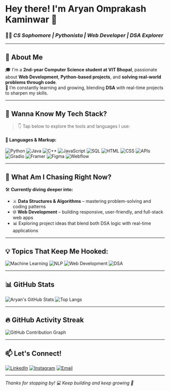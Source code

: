 # Hey there! I'm Aryan Omprakash Kaminwar 👋  
### 🧑‍💻 *CS Sophomore | Pythonista | Web Developer | DSA Explorer*

---

## 🚀 About Me
🎓 I'm a **2nd-year Computer Science student at VIT Bhopal**, passionate about **Web Development**, **Python-based projects**, and **solving real-world problems through code**.  
🧠 I’m constantly learning and growing, blending **DSA** with real-time projects to sharpen my skills.

---

## 💬 Wanna Know My Tech Stack?
> 👇 Tap below to explore the tools and languages I use:

#### 🚀 Languages & Markup:
![Python](https://img.shields.io/badge/-Python-FFD43B?style=for-the-badge&logo=python&logoColor=black)
![Java](https://img.shields.io/badge/-Java-ED8B00?style=for-the-badge&logo=java&logoColor=white)
![C++](https://img.shields.io/badge/-C++-00599C?style=for-the-badge&logo=c%2b%2b&logoColor=white)
![JavaScript](https://img.shields.io/badge/-JavaScript-F7DF1E?style=for-the-badge&logo=javascript&logoColor=black)
![SQL](https://img.shields.io/badge/-SQL-4479A1?style=for-the-badge&logo=postgresql&logoColor=white)
![HTML](https://img.shields.io/badge/-HTML-E34F26?style=for-the-badge&logo=html5&logoColor=white)
![CSS](https://img.shields.io/badge/-CSS-1572B6?style=for-the-badge&logo=css3&logoColor=white)
![APIs](https://img.shields.io/badge/-FastAPI-009688?style=for-the-badge&logo=fastapi&logoColor=white)
![Gradio](https://img.shields.io/badge/-Gradio-6DA55F?style=for-the-badge)
![Framer](https://img.shields.io/badge/-Framer-0055FF?style=for-the-badge&logo=framer&logoColor=white)
![Figma](https://img.shields.io/badge/-Figma-F24E1E?style=for-the-badge&logo=figma&logoColor=white)
![Webflow](https://img.shields.io/badge/-Webflow-4353FF?style=for-the-badge&logo=webflow&logoColor=white)

---

## 🌱 What Am I Chasing Right Now?
🛠 **Currently diving deeper into:**
- ⚔️ **Data Structures & Algorithms** – mastering problem-solving and coding patterns  
- 🌐 **Web Development** – building responsive, user-friendly, and full-stack web apps  
- 📊 Exploring project ideas that blend both DSA logic with real-time applications

---

## 💡 Topics That Keep Me Hooked:
![Machine Learning](https://img.shields.io/badge/Machine_Learning-FF6F00?style=for-the-badge&logo=tensorflow&logoColor=white)
![NLP](https://img.shields.io/badge/NLP-4285F4?style=for-the-badge&logo=google&logoColor=white)
![Web Development](https://img.shields.io/badge/Web_Development-61DAFB?style=for-the-badge&logo=react&logoColor=black)
![DSA](https://img.shields.io/badge/DSA-1E90FF?style=for-the-badge&logo=leetcode&logoColor=white)

---

## 📊 GitHub Stats
![Aryan's GitHub Stats](https://github-readme-stats.vercel.app/api?username=ARI-create193&show_icons=true&theme=tokyonight&border_radius=15&hide_border=false)  ![Top Langs](https://github-readme-stats.vercel.app/api/top-langs/?username=ARI-create193&layout=compact&theme=tokyonight&border_radius=15)

---

## 🔥 GitHub Activity Streak
![GitHub Contribution Graph](https://github-readme-activity-graph.vercel.app/graph?username=ARI-create193&theme=react-dark)

---

## 📫 Let's Connect!
[![LinkedIn](https://img.shields.io/badge/LinkedIn-0A66C2?style=for-the-badge&logo=linkedin&logoColor=white)](https://www.linkedin.com/in/aryan-omprakash-kaminwar-ari-0b226328a/)
[![Instagram](https://img.shields.io/badge/Instagram-E4405F?style=for-the-badge&logo=instagram&logoColor=white)](https://www.instagram.com/iykyk_aarryyaan/)
[![Email](https://img.shields.io/badge/Email-D14836?style=for-the-badge&logo=gmail&logoColor=white)](mailto:aryankaminwar@gmail.com)

---

_Thanks for stopping by! 💻 Keep building and keep growing 🚀_
